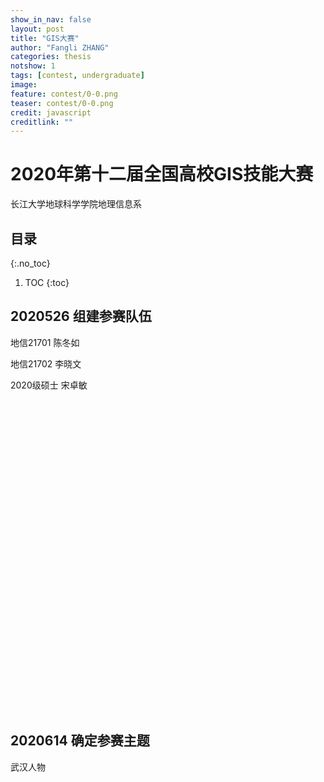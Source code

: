 ```yaml
---
show_in_nav: false
layout: post
title: "GIS大赛"
author: "Fangli ZHANG"
categories: thesis
notshow: 1
tags: [contest, undergraduate]
image:
feature: contest/0-0.png
teaser: contest/0-0.png
credit: javascript
creditlink: ""
---
```


# 2020年第十二届全国高校GIS技能大赛

长江大学地球科学学院地理信息系

## 目录
{:.no_toc}
1. TOC
{:toc}

## 2020526 组建参赛队伍
地信21701 陈冬如

地信21702 李晓文

2020级硕士 宋卓敏

<html>
<head>
    <meta charset="utf-8">
    <title>ECharts</title>
    <script src="../echarts/echarts-master/dist/echarts.js"></script>
    <script src="../echarts/echarts-master/dist/extension/bmap.js"></script>
    <script type="text/javascript" src="http://api.map.baidu.com/api?v=3.0&ak=UQIbZ8RrepxcyoSARRWIrIxZNdSyt96f"></script>
</head>
<body>
    <div id="main" style="width: 100%; height: 500px;"></div>
    <script type="text/javascript">
        var map = new BMap.Map("main");
        var point = new BMap.Point(116.404, 39.915);
        map.centerAndZoom(point, 15);
    </script>
</body>
</html>

## 2020614 确定参赛主题
武汉人物

<html>
<head>
    <meta charset="utf-8">
    <title>ECharts</title>
    <script src="../echarts/echarts-master/dist/echarts.js"></script>
    <script src="../echarts/echarts-master/dist/extension/bmap.js"></script>
    <script type="text/javascript" src="http://api.map.baidu.com/api?v=3.0&ak=UQIbZ8RrepxcyoSARRWIrIxZNdSyt96f"></script>
</head>
<body>
    <div id="main" style="width: 100%; height: 500px;"></div>
    <script type="text/javascript">
            echarts.init(document.getElementById('main')).setOption({
                backgroundColor: '#000',
                title: {
                        text: '全国主要城市空气质量 - 百度地图',
                        subtext: 'data from PM25.in',
                        sublink: 'http://www.pm25.in',
                        left: 'center'
                    },
                    tooltip : {
                        trigger: 'item'
                    },
                    bmap: {
                        center: [104.114129, 37.550339],
                        zoom: 5,
                        roam: true,
                        mapStyle: {
                            styleJson: [{
                                'featureType': 'water',
                                'elementType': 'all',
                                'stylers': {
                                    'color': '#d1d1d1'
                                }
                            }, {
                                'featureType': 'land',
                                'elementType': 'all',
                                'stylers': {
                                    'color': '#f3f3f3'
                                }
                            }, {
                                'featureType': 'railway',
                                'elementType': 'all',
                                'stylers': {
                                    'visibility': 'off'
                                }
                            }, {
                                'featureType': 'highway',
                                'elementType': 'all',
                                'stylers': {
                                    'color': '#fdfdfd'
                                }
                            }, {
                                'featureType': 'highway',
                                'elementType': 'labels',
                                'stylers': {
                                    'visibility': 'off'
                                }
                            }, {
                                'featureType': 'arterial',
                                'elementType': 'geometry',
                                'stylers': {
                                    'color': '#fefefe'
                                }
                            }, {
                                'featureType': 'arterial',
                                'elementType': 'geometry.fill',
                                'stylers': {
                                    'color': '#fefefe'
                                }
                            }, {
                                'featureType': 'poi',
                                'elementType': 'all',
                                'stylers': {
                                    'visibility': 'off'
                                }
                            }, {
                                'featureType': 'green',
                                'elementType': 'all',
                                'stylers': {
                                    'visibility': 'off'
                                }
                            }, {
                                'featureType': 'subway',
                                'elementType': 'all',
                                'stylers': {
                                    'visibility': 'off'
                                }
                            }, {
                                'featureType': 'manmade',
                                'elementType': 'all',
                                'stylers': {
                                    'color': '#d1d1d1'
                                }
                            }, {
                                'featureType': 'local',
                                'elementType': 'all',
                                'stylers': {
                                    'color': '#d1d1d1'
                                }
                            }, {
                                'featureType': 'arterial',
                                'elementType': 'labels',
                                'stylers': {
                                    'visibility': 'off'
                                }
                            }, {
                                'featureType': 'boundary',
                                'elementType': 'all',
                                'stylers': {
                                    'color': '#fefefe'
                                }
                            }, {
                                'featureType': 'building',
                                'elementType': 'all',
                                'stylers': {
                                    'color': '#d1d1d1'
                                }
                            }, {
                                'featureType': 'label',
                                'elementType': 'labels.text.fill',
                                'stylers': {
                                    'color': '#999999'
                                }
                            }]
                        }
                    },
                    series : []
            });
    </script>
</body>
</html>
